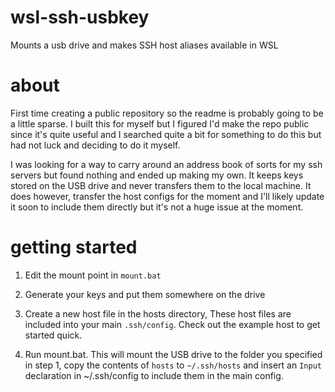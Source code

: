 # wsl-ssh-usbkey
Mounts a usb drive and makes SSH host aliases available in WSL

# about
First time creating a public repository so the readme is probably going to be a little sparse. I built this for myself but I figured I'd make the repo public since it's quite useful and I searched quite a bit for something to do this but had not luck and deciding to do it myself.

I was looking for a way to carry around an address book of sorts for my ssh servers but found nothing and ended up making my own.
It keeps keys stored on the USB drive and never transfers them to the local machine. It does however, transfer the host configs for the moment and I'll likely update it soon to include them directly but it's not a huge issue at the moment.

# getting started
 1) Edit the mount point in ```mount.bat```
 
 2) Generate your keys and put them somewhere on the drive
 
 3) Create a new host file in the hosts directory, These host files are included into your main ```.ssh/config```. Check out the example host to get started quick.
 
 4) Run mount.bat. This will mount the USB drive to the folder you specified in step 1, copy the contents of ```hosts``` to ```~/.ssh/hosts``` and insert an ```Input``` declaration in ~/.ssh/config to include them in the main config.
